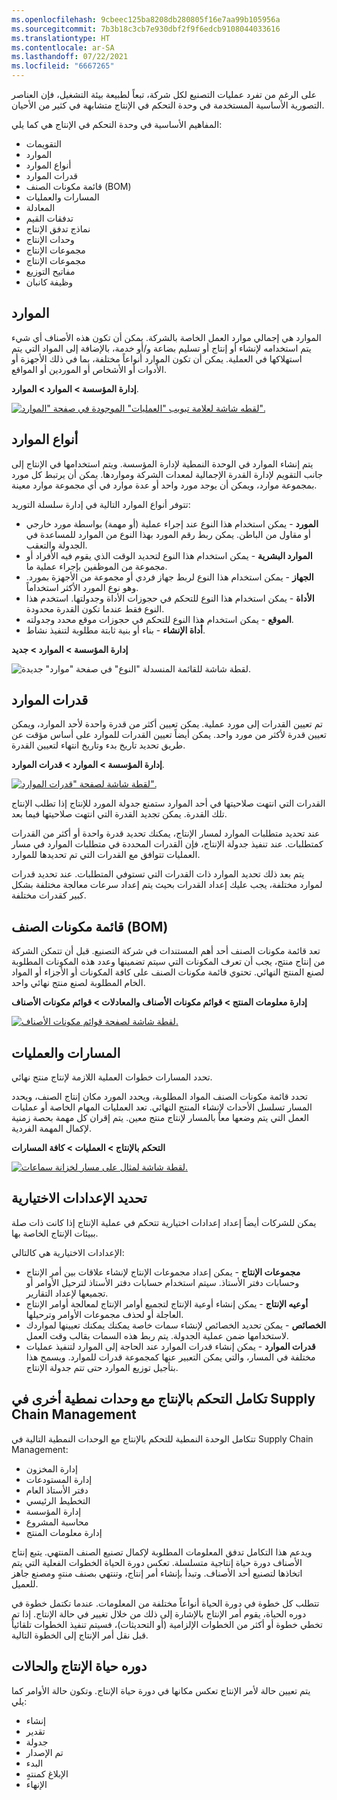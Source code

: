 ```yaml
---
ms.openlocfilehash: 9cbeec125ba8208db280805f16e7aa99b105956a
ms.sourcegitcommit: 7b3b18c3cb7e930dbf2f9f6edcb9108044033616
ms.translationtype: HT
ms.contentlocale: ar-SA
ms.lasthandoff: 07/22/2021
ms.locfileid: "6667265"
---
```

على الرغم من تفرد عمليات التصنيع لكل شركة، تبعاً لطبيعة بيئة التشغيل، فإن العناصر التصورية الأساسية المستخدمة في وحدة التحكم في الإنتاج متشابهة في كثير من الأحيان.

المفاهيم الأساسية في وحدة التحكم في الإنتاج هي كما يلي:

- التقويمات
- الموارد
- أنواع الموارد
- قدرات الموارد
- قائمة مكونات الصنف (BOM)
- المسارات والعمليات
- المعادلة
- تدفقات القيم
- نماذج تدفق الإنتاج
- وحدات الإنتاج
- مجموعات الإنتاج
- مجموعات الإنتاج
- مفاتيح التوزيع
- وظيفة كانبان

## <a name="resources"></a>الموارد 

الموارد هي إجمالي موارد العمل الخاصة بالشركة. يمكن أن تكون هذه الأصناف أي شيء يتم استخدامه لإنشاء أو إنتاج أو تسليم بضاعة و/أو خدمة، بالإضافة إلى المواد التي يتم استهلاكها في العملية. يمكن أن تكون الموارد أنواعاً مختلفة، بما في ذلك الأجهزة أو الأدوات أو الأشخاص أو الموردين أو المواقع.

**إدارة المؤسسة > الموارد > الموارد**.
 
[![لقطه شاشة لعلامة تبويب "العمليات" الموجودة في صفحة "الموارد".](../media/resources-1.png)](../media/resources-1.png#lightbox)


## <a name="resource-types"></a>أنواع الموارد 

يتم إنشاء الموارد في الوحدة النمطية لإدارة المؤسسة. ويتم استخدامها في الإنتاج إلى جانب التقويم لإدارة القدرة الإجمالية لمعدات الشركة ومواردها. يمكن أن يرتبط كل مورد بمجموعة موارد، ويمكن أن يوجد مورد واحد أو عدة موارد في أي مجموعة موارد معينة.

تتوفر أنواع الموارد التالية في إدارة سلسلة التوريد:

- **المورد** - يمكن استخدام هذا النوع عند إجراء عملية (أو مهمة) بواسطة مورد خارجي أو مقاول من الباطن. يمكن ربط رقم المورد بهذا النوع من الموارد للمساعدة في الجدولة والتعقب.
- **الموارد البشرية** - يمكن استخدام هذا النوع لتحديد الوقت الذي يقوم فيه الأفراد أو مجموعة من الموظفين بإجراء عملية ما.
- **الجهاز** - يمكن استخدام هذا النوع لربط جهاز فردي أو مجموعة من الأجهزة بمورد. وهو نوع المورد الأكثر استخداماً.
- **الأداة** - يمكن استخدام هذا النوع للتحكم في حجوزات الأداة وجدولتها. استخدم هذا النوع فقط عندما تكون القدرة محدودة.
- **الموقع** - يمكن استخدام هذا النوع للتحكم في حجوزات موقع محدد وجدولته.
- **أداة الإنشاء** - بناء أو بنية ثابتة مطلوبة لتنفيذ نشاط.

**إدارة المؤسسة > الموارد > جديد**

![لقطة شاشة للقائمة المنسدلة "النوع" في صفحة "موارد" جديدة.](../media/resources-types.png)



## <a name="resource-capabilities"></a>قدرات الموارد 

تم تعيين القدرات إلى مورد عملية. يمكن تعيين أكثر من قدرة واحدة لأحد الموارد، ويمكن تعيين قدرة لأكثر من مورد واحد. يمكن أيضاً تعيين القدرات للموارد على أساس مؤقت عن طريق تحديد تاريخ بدء وتاريخ انتهاء لتعيين القدرة.
 
**إدارة المؤسسة > الموارد > قدرات الموارد**.

[![لقطة شاشة لصفحة "قدرات الموارد".](../media/resource-capability.png)](../media/resource-capability.png#lightbox)


القدرات التي انتهت صلاحيتها في أحد الموارد ستمنع جدولة المورد للإنتاج إذا تطلب الإنتاج تلك القدرة. يمكن تجديد القدرة التي انتهت صلاحيتها فيما بعد.

عند تحديد متطلبات الموارد لمسار الإنتاج، يمكنك تحديد قدرة واحدة أو أكثر من القدرات كمتطلبات. عند تنفيذ جدولة الإنتاج، فإن القدرات المحددة في متطلبات الموارد في مسار العمليات تتوافق مع القدرات التي تم تحديدها للموارد. 

يتم بعد ذلك تحديد الموارد ذات القدرات التي تستوفي المتطلبات. عند تحديد قدرات لموارد مختلفة، يجب عليك إعداد القدرات بحيث يتم إعداد سرعات معالجة مختلفة بشكل كبير كقدرات مختلفة.

## <a name="bill-of-materials-bom"></a>قائمة مكونات الصنف (BOM) 

تعد قائمة مكونات الصنف أحد أهم المستندات في شركة التصنيع. قبل أن تتمكن الشركة من إنتاج منتج، يجب أن تعرف المكونات التي سيتم تضمينها وعدد هذه المكونات المطلوبة لصنع المنتج النهائي. تحتوي قائمة مكونات الصنف على كافة المكونات أو الأجزاء أو المواد الخام المطلوبة لصنع منتج نهائي واحد.

**إدارة معلومات المنتج > قوائم مكونات الأصناف والمعادلات > قوائم مكونات الأصناف**
 
[![لقطة شاشة لصفحة قوائم مكونات الأصناف.](../media/bom-1.png)](../media/bom-1.png#lightbox)



## <a name="routes-and-operations"></a>المسارات والعمليات 

تحدد المسارات خطوات العملية اللازمة لإنتاج منتج نهائي.
 
تحدد قائمة مكونات الصنف المواد المطلوبة، ويحدد المورد مكان إنتاج الصنف، ويحدد المسار تسلسل الأحداث لإنشاء المنتج النهائي. تعد العمليات المهام الخاصة أو عمليات العمل التي يتم وضعها معاً بالمسار لإنتاج منتج معين. يتم إقران كل مهمة بحصة زمنية لإكمال المهمة الفردية.

**التحكم بالإنتاج > العمليات > كافة المسارات**
 
[![لقطة شاشة لمثال على مسار لخزانة سماعات.](../media/routes-1.png)](../media/routes-1.png#lightbox)


## <a name="define-optional-settings"></a>تحديد الإعدادات الاختيارية 

يمكن للشركات أيضاً إعداد إعدادات اختيارية تتحكم في عملية الإنتاج إذا كانت ذات صلة ببيئات الإنتاج الخاصة بها. 

الإعدادات الاختيارية هي كالتالي:

- **مجموعات الإنتاج** - يمكن إعداد مجموعات الإنتاج لإنشاء علاقات بين أمر الإنتاج وحسابات دفتر الأستاذ. سيتم استخدام حسابات دفتر الأستاذ لترحيل الأوامر أو تجميعها لإعداد التقارير.
- **أوعيه الإنتاج** - يمكن إنشاء أوعية الإنتاج لتجميع أوامر الإنتاج لمعالجة أوامر الإنتاج العاجلة أو لحذف مجموعات الأوامر وترحيلها.
- **الخصائص** - يمكن تحديد الخصائص لإنشاء سمات خاصة يمكنك يمكنك تعيينها لمواردك لاستخدامها ضمن عملية الجدولة. يتم ربط هذه السمات بقالب وقت العمل.
- **قدرات الموارد** - يمكن إنشاء قدرات الموارد عند الحاجة إلى الموارد لتنفيذ عمليات مختلفة في المسار، والتي يمكن التعبير عنها كمجموعة قدرات للموارد. ويسمح هذا بتأجيل توزيع الموارد حتى تتم جدولة الإنتاج.

## <a name="production-control-integration-with-other-modules-in-supply-chain-management"></a>تكامل التحكم بالإنتاج مع وحدات نمطية أخرى في Supply Chain Management 

تتكامل الوحدة النمطية للتحكم بالإنتاج مع الوحدات النمطية التالية في Supply Chain Management:

- إدارة المخزون
- إدارة المستودعات
- دفتر الأستاذ العام
- التخطيط الرئيسي
- إدارة المؤسسة
- محاسبة المشروع
- إدارة معلومات المنتج

ويدعم هذا التكامل تدفق المعلومات المطلوبة لإكمال تصنيع الصنف المنتهي. يتبع إنتاج الأصناف دورة حياة إنتاجية متسلسلة. تعكس دورة الحياة الخطوات الفعلية التي يتم اتخاذها لتصنيع أحد الأصناف. وتبدأ بإنشاء أمر إنتاج، وتنتهي بصنف منتهٍ ومصنع جاهز للعميل. 

تتطلب كل خطوة في دورة الحياة أنواعاً مختلفة من المعلومات. عندما تكتمل خطوة في دوره الحياة، يقوم أمر الإنتاج بالإشارة إلى ذلك من خلال تغيير في حالة الإنتاج. إذا تم تخطي خطوة أو أكثر من الخطوات الإلزامية (أو التحديثات)، فسيتم تنفيذ الخطوات تلقائياً قبل نقل أمر الإنتاج إلى الخطوة التالية. 

## <a name="production-life-cycle-and-statuses"></a>دوره حياة الإنتاج والحالات 

يتم تعيين حالة لأمر الإنتاج تعكس مكانها في دورة حياة الإنتاج. وتكون حالة الأوامر كما يلي:

- ‏إنشاء
- تقدير
- جدولة
- تم الإصدار
- البدء
- الإبلاغ كمنتهٍ
- الإنهاء

